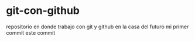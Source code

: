 # git-con-github
repositorio en donde trabajo con git y github en la casa del futuro
mi primer commit
este commit 
